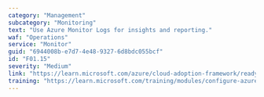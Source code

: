 ```yaml
---
category: "Management"
subcategory: "Monitoring"
text: "Use Azure Monitor Logs for insights and reporting."
waf: "Operations"
service: "Monitor"
guid: "6944008b-e7d7-4e48-9327-6d8bdc055bcf"
id: "F01.15"
severity: "Medium"
link: "https://learn.microsoft.com/azure/cloud-adoption-framework/ready/azure-setup-guide/monitoring-reporting?tabs=AzureMonitor"
training: "https://learn.microsoft.com/training/modules/configure-azure-monitor/"
---
```

